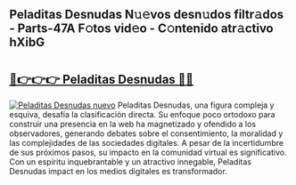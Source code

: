 ## Peladitas Desnudas N𝚞𝚎vos desn𝚞dos filtr𝚊dos - Parts-47A F𝚘tos vid𝚎o - C𝚘ntenido atr𝚊ctivo hXibG

# <h2><a href="http://mbe38z7.tromn.icu/?c=Peladitas+Desnudas">🔗👉👉👉 Peladitas Desnudas 🔗🔗</a></h2>

[![Peladitas Desnudas nuevo](https://i.imgur.com/pEAQMta.gif)](http://mbe38z7.tromn.icu/?c=Peladitas+Desnudas)
Peladitas Desnudas, una figura compleja y esquiva, desafía la clasificación directa. Su enfoque poco ortodoxo para construir una presencia en la web ha magnetizado y ofendido a los observadores, generando debates sobre el consentimiento, la moralidad y las complejidades de las sociedades digitales. A pesar de la incertidumbre de sus próximos pasos, su impacto en la comunidad virtual es significativo. Con un espíritu inquebrantable y un atractivo innegable, Peladitas Desnudas impact en los medios digitales es transformador.
